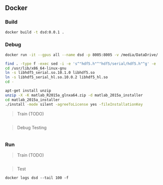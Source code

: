 ## Docker

### Build

```bash
docker build -t dsd:0.0.1 .
```

### Debug

```bash
docker run -it --gpus all --name dsd -p 8005:8005 -v /media/DataDrive/:/data -v $(pwd):/workdir dsd:0.0.1 /bin/bash

find . -type f -exec sed -i -e 's^"hdf5.h"^"hdf5/serial/hdf5.h"^g' -e 's^"hdf5_hl.h"^"hdf5/serial/hdf5_hl.h"^g' '{}' \;
cd /usr/lib/x86_64-linux-gnu
ln -s libhdf5_serial.so.10.1.0 libhdf5.so
ln -s libhdf5_serial_hl.so.10.0.2 libhdf5_hl.so
cd -

apt-get install unzip
unzip -X -K matlab_R2015a_glnxa64.zip -d matlab_2015a_installer
cd matlab_2015a_installer
./install -mode silent -agreeToLicense yes -fileInstallationKey
```

> Train (TODO)

```bash
```

> Debug Testing

```bash
```

### Run

> Train (TODO)

```bash
```

> Test

```
docker logs dsd --tail 100 -f
```
